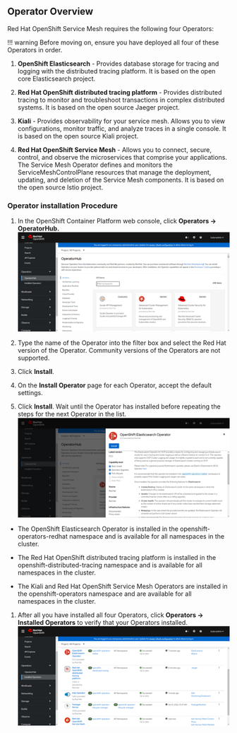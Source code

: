 ## Operator Overview

Red Hat OpenShift Service Mesh requires the following four Operators:

!!! warning
    Before moving on, ensure you have deployed all four of these Operators in order.

1. **OpenShift Elasticsearch** - Provides database storage for tracing and logging with the distributed tracing platform. It is based on the open core Elasticsearch project.

1. **Red Hat OpenShift distributed tracing platform** - Provides distributed tracing to monitor and troubleshoot transactions in complex distributed systems. It is based on the open source Jaeger project.

1. **Kiali** - Provides observability for your service mesh. Allows you to view configurations, monitor traffic, and analyze traces in a single console. It is based on the open source Kiali project.

1. **Red Hat OpenShift Service Mesh** - Allows you to connect, secure, control, and observe the microservices that comprise your applications. The Service Mesh Operator defines and monitors the ServiceMeshControlPlane resources that manage the deployment, updating, and deletion of the Service Mesh components. It is based on the open source Istio project.

### Operator installation Procedure

1. In the OpenShift Container Platform web console, click **Operators → OperatorHub.**
![operator hub](../assets/images/operatorhub.PNG)

1. Type the name of the Operator into the filter box and select the Red Hat version of the Operator. Community versions of the Operators are not supported.

1. Click **Install**.

1. On the **Install Operator** page for each Operator, accept the default settings.

1. Click **Install**. Wait until the Operator has installed before repeating the steps for the next Operator in the list.
![Operator Install](../assets/images/operatorhub-click-install.PNG)

  * The OpenShift Elasticsearch Operator is installed in the openshift-operators-redhat namespace and is available for all namespaces in the cluster.

  * The Red Hat OpenShift distributed tracing platform is installed in the openshift-distributed-tracing namespace and is available for all namespaces in the cluster.

  * The Kiali and Red Hat OpenShift Service Mesh Operators are installed in the openshift-operators namespace and are available for all namespaces in the cluster.

1. After all you have installed all four Operators, click **Operators → Installed Operators** to verify that your Operators installed.
![Installed Operators](../assets/images/show-installed-operators.PNG)
